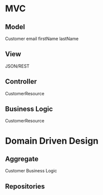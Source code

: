 # MVC

## Model

Customer
email
firstName
lastName

## View

JSON/REST

## Controller

CustomerResource

## Business Logic

CustomerResource

# Domain Driven Design

## Aggregate

Customer
Business Logic

## Repositories